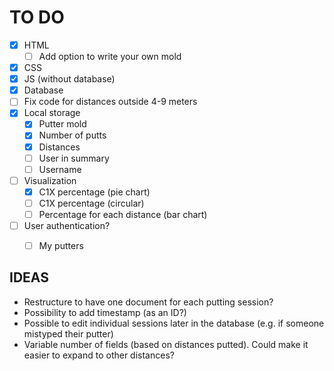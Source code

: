 # TO DO
- [x] HTML
  - [ ] Add option to write your own mold
- [x] CSS
- [x] JS (without database)
- [x] Database
- [ ] Fix code for distances outside 4-9 meters
- [x] Local storage
  - [x] Putter mold
  - [x] Number of putts
  - [x] Distances
  - [ ] User in summary
  - [ ] Username
- [ ] Visualization
  - [x] C1X percentage (pie chart)
  - [ ] C1X percentage (circular)
  - [ ] Percentage for each distance (bar chart)
- [ ] User authentication?
  - [ ] My putters


## IDEAS
- Restructure to have one document for each putting session?
- Possibility to add timestamp (as an ID?)
- Possible to edit individual sessions later in the database (e.g. if someone mistyped their putter)
- Variable number of fields (based on distances putted). Could make it easier to expand to other distances?


